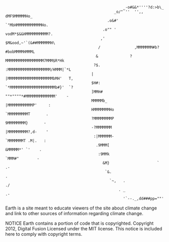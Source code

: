                                                         _-o#&&*''''?d:>b\_
                                                    _o/"`''  '',, dMF9MMMMMHo_
                                                 .o&#'        `"MbHMMMMMMMMMMMHo.
                                               .o"" '         vodM*$&&HMMMMMMMMMM?.
                                              ,'              $M&ood,~'`(&##MMMMMMH\
                                             /               ,MMMMMMM#b?#bobMMMMHMMML
                                            &              ?MMMMMMMMMMMMMMMMM7MMM$R*Hk
                                           ?$.            :MMMMMMMMMMMMMMMMMMM/HMMM|`*L
                                          |               |MMMMMMMMMMMMMMMMMMMMbMH'   T,
                                          $H#:            `*MMMMMMMMMMMMMMMMMMMMb#}'  `?
                                          ]MMH#             ""*""""*#MMMMMMMMMMMMM'    -
                                          MMMMMb_                   |MMMMMMMMMMMP'     :
                                          HMMMMMMMHo                 `MMMMMMMMMT       .
                                          ?MMMMMMMMP                  9MMMMMMMM}       -
                                          -?MMMMMMM                  |MMMMMMMMM?,d-    '
                                           :|MMMMMM-                 `MMMMMMMT .M|.   :
                                            .9MMM[                    &MMMMM*' `'    .
                                             :9MMk                    `MMM#"        -
                                               &M}                     `          .-
                                                `&.                             .
                                                  `~,   .                     ./
                                                      . _                  .-
                                                        '`--._,dd###pp=""'
              
Earth is a site meant to educate viewers of the site about climate change and link to other sources of information regarding climate change. 

NOTICE
Earth contains a portion of code that is copyrighted. Copyright 2012, Digital Fusion Licensed under the MIT license. This notice is included here to comply with copyright terms.
